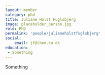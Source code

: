 ```yaml
---
layout: member
category: phd
title: Juliane Holst Fuglsbjerg
image: placeholder_person.jpg
role: PhD
permalink: 'people/julianeholstfuglsbjerg'
social:
    email: jf@chem.ku.dk
education:
 - Something
---
```


Something
